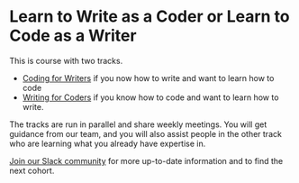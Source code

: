 # Learn to Write as a Coder or Learn to Code as a Writer

This is course with two tracks.

* [Coding for Writers](./coding-for-writers.md) if you now how to write and want to learn how to code
* [Writing for Coders](./writing-for-coders.md) if you know how to code and want to learn how to write.

The tracks are run in parallel and share weekly meetings. You will get guidance from our team, and you will also assist people in the other track who are learning what you already have expertise in.

[Join our Slack community](https://join.slack.com/t/ritzacommunity/shared_invite/zt-tbztqr36-tVa8265sZUf6kxwurc69yQ) for more up-to-date information and to find the next cohort.

